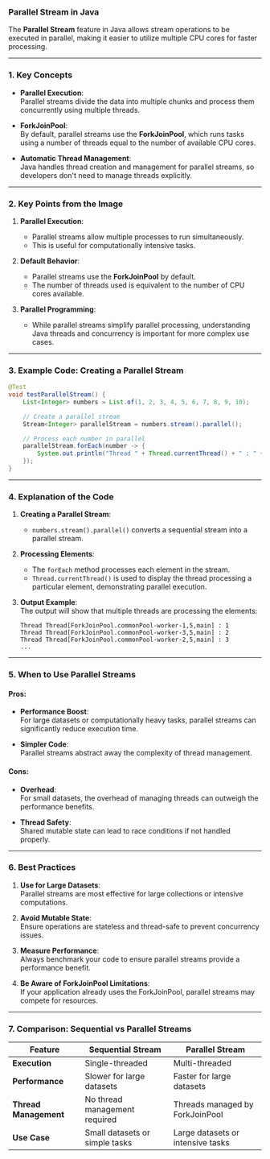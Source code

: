 ### **Parallel Stream in Java**

The **Parallel Stream** feature in Java allows stream operations to be executed in parallel, making it easier to utilize multiple CPU cores for faster processing. 

---

### **1. Key Concepts**

- **Parallel Execution**:  
  Parallel streams divide the data into multiple chunks and process them concurrently using multiple threads.

- **ForkJoinPool**:  
  By default, parallel streams use the **ForkJoinPool**, which runs tasks using a number of threads equal to the number of available CPU cores.

- **Automatic Thread Management**:  
  Java handles thread creation and management for parallel streams, so developers don't need to manage threads explicitly.

---

### **2. Key Points from the Image**

1. **Parallel Execution**:  
   - Parallel streams allow multiple processes to run simultaneously.
   - This is useful for computationally intensive tasks.

2. **Default Behavior**:  
   - Parallel streams use the **ForkJoinPool** by default.
   - The number of threads used is equivalent to the number of CPU cores available.

3. **Parallel Programming**:  
   - While parallel streams simplify parallel processing, understanding Java threads and concurrency is important for more complex use cases.

---

### **3. Example Code: Creating a Parallel Stream**

```java
@Test
void testParallelStream() {
    List<Integer> numbers = List.of(1, 2, 3, 4, 5, 6, 7, 8, 9, 10);

    // Create a parallel stream
    Stream<Integer> parallelStream = numbers.stream().parallel();

    // Process each number in parallel
    parallelStream.forEach(number -> {
        System.out.println("Thread " + Thread.currentThread() + " : " + number);
    });
}
```

---

### **4. Explanation of the Code**

1. **Creating a Parallel Stream**:  
   - `numbers.stream().parallel()` converts a sequential stream into a parallel stream.

2. **Processing Elements**:  
   - The `forEach` method processes each element in the stream.
   - `Thread.currentThread()` is used to display the thread processing a particular element, demonstrating parallel execution.

3. **Output Example**:  
   The output will show that multiple threads are processing the elements:
   ```plaintext
   Thread Thread[ForkJoinPool.commonPool-worker-1,5,main] : 1
   Thread Thread[ForkJoinPool.commonPool-worker-3,5,main] : 2
   Thread Thread[ForkJoinPool.commonPool-worker-2,5,main] : 3
   ...
   ```

---

### **5. When to Use Parallel Streams**

#### **Pros**:
- **Performance Boost**:  
  For large datasets or computationally heavy tasks, parallel streams can significantly reduce execution time.
  
- **Simpler Code**:  
  Parallel streams abstract away the complexity of thread management.

#### **Cons**:
- **Overhead**:  
  For small datasets, the overhead of managing threads can outweigh the performance benefits.
  
- **Thread Safety**:  
  Shared mutable state can lead to race conditions if not handled properly.

---

### **6. Best Practices**

1. **Use for Large Datasets**:  
   Parallel streams are most effective for large collections or intensive computations.

2. **Avoid Mutable State**:  
   Ensure operations are stateless and thread-safe to prevent concurrency issues.

3. **Measure Performance**:  
   Always benchmark your code to ensure parallel streams provide a performance benefit.

4. **Be Aware of ForkJoinPool Limitations**:  
   If your application already uses the ForkJoinPool, parallel streams may compete for resources.

---

### **7. Comparison: Sequential vs Parallel Streams**

| **Feature**            | **Sequential Stream**             | **Parallel Stream**                  |
|------------------------|------------------------------------|--------------------------------------|
| **Execution**          | Single-threaded                   | Multi-threaded                       |
| **Performance**        | Slower for large datasets         | Faster for large datasets            |
| **Thread Management**  | No thread management required     | Threads managed by ForkJoinPool      |
| **Use Case**           | Small datasets or simple tasks    | Large datasets or intensive tasks    |

